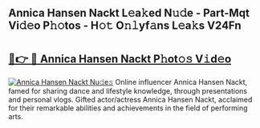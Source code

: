 ## Annica Hansen Nackt L𝚎a𝚔ed N𝚞𝚍e - Part-Mqt Vi𝚍𝚎o P𝚑𝚘tos - H𝚘𝚝 O𝚗𝚕yf𝚊ns L𝚎a𝚔s V24Fn

# <h2><a href="http://kf57xn.oniu.top/?m=Annica+Hansen+Nackt">🔗👉 🔴 Annica Hansen Nackt P𝚑ot𝚘𝚜 V𝚒d𝚎o</a></h2>

[![Annica Hansen Nackt Nu𝚍e𝚜](https://i.imgur.com/0qMVB7G.gif)](http://kf57xn.oniu.top/?m=Annica+Hansen+Nackt)
Online influencer Annica Hansen Nackt, famed for sharing dance and lifestyle knowledge, through presentations and personal vlogs. Gifted actor/actress Annica Hansen Nackt, acclaimed for their remarkable abilities and achievements in the field of performing arts.  
